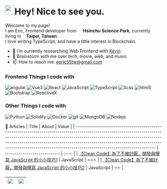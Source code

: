 <h1><img src="https://emojis.slackmojis.com/emojis/images/1531849430/4246/blob-sunglasses.gif?1531849430" width="30"/>Hey! Nice to see you.</h1>
<p>Welcome to my page! <br/>I am Eric, Frontend developer from <img src="https://www.sipa.gov.tw/img/logo.jpg" width="13"/> <b>Hsinchu Science Park</b>, currently living in<img src="https://www.paralympic.org//sites/default/files/images/170209154509236_TPE_NPC_logo_2016_update_Emblem.jpg" width="13"/> <b>Taipei, Taiwan.</b><br/>I love writing TypeScript, and have a little interest in Blockchain.</p>

- 🔭 I’m currently researching Web Frontend with [Kevin](https://github.com/hongwei0417)
- 💬 Brainstorm with me over tech, movie, web, and music 
- 📫 How to reach me: eeric55tw@gmail.com

<h3>Frontend Things I code with</h3>
<p>
  <img alt="angular" src="https://img.shields.io/badge/-Angular-DD0031?style=flat-square&logo=angular&logoColor=white" />
  <img alt="Vue3" src="https://img.shields.io/badge/-Vue3-4fc08d?style=flat-square&logo=vuedotjs&logoColor=white" />
  <img alt="React" src="https://img.shields.io/badge/-React-45b8d8?style=flat-square&logo=react&logoColor=white" />
<!--   <img alt="NestJs" src="https://img.shields.io/badge/-NestJs-ea2845?style=flat-square&logo=nestjs&logoColor=white" /> -->
  <img alt="JavaScript" src="https://img.shields.io/badge/-JavaScript-D1B514?style=flat-square&logo=javascript&logoColor=white" />
  <img alt="TypeScript" src="https://img.shields.io/badge/-TypeScript-007ACC?style=flat-square&logo=typescript&logoColor=white" />
  <img alt="Scss" src="https://img.shields.io/badge/-Scss-CC6699?style=flat-square&logo=sass&logoColor=white" />
  <img alt="html5" src="https://img.shields.io/badge/-HTML5-E34F26?style=flat-square&logo=html5&logoColor=white" />
  <img alt="Bootstrap" src="https://img.shields.io/badge/-Bootstrap-8512F7?style=flat-square&logo=bootstrap&logoColor=white" />
  <img alt="ReactiveX" src="https://img.shields.io/badge/-RxJs-B7178C?style=flat-square&logo=reactivex&logoColor=white" />
</p>
<h3>Other Things I code with</h3>
<p>
  <img alt="Python" src="https://img.shields.io/badge/-Python-316895?style=flat-square&logo=python&logoColor=white" />
  <img alt="Solidity" src="https://img.shields.io/badge/-Solidity-2B2B2B?style=flat-square&logo=solidity&logoColor=white" />
  <img alt="Docker" src="https://img.shields.io/badge/-Docker-46a2f1?style=flat-square&logo=docker&logoColor=white" />
  <img alt="git" src="https://img.shields.io/badge/-Git-F05032?style=flat-square&logo=git&logoColor=white" />
  <img alt="MongoDB" src="https://img.shields.io/badge/-MongoDB-13aa52?style=flat-square&logo=mongodb&logoColor=white" />
  <img alt="Nodejs" src="https://img.shields.io/badge/-Nodejs-43853d?style=flat-square&logo=Node.js&logoColor=white" />
  <!--   &include_all_commits=true -->
  <!--  &count_private=true -->
</p>

📖 Articles
| Title                                                                                                                                                                                                                                                                                                                                                            |            About             | Value | 
| :--------------------------------------------------------------------------------------------------------------------------------------------------------------------------------------------------------------------------------------------------------------------------------------------------------------------------------------------------------------- | :--------------------------: | :---: | 
| <a href="https://medium.com/@eeric55tw/clean-code-%E8%87%AA%E8%BA%AB%E9%96%8B%E7%99%BC%E8%88%87%E6%92%B0%E5%AF%AB-javascript-%E7%9A%84%E5%B0%8F%E5%BF%83%E5%BE%97-490e2f636d80" target="_blank">【Clean Code】為了不被討厭，開發與撰寫 JavaScript 的小小技巧1</a> | JavaScript | ⭐⭐⭐  |
| <a href="https://medium.com/@eeric55tw/clean-code-%E7%82%BA%E4%BA%86%E4%B8%8D%E8%A2%AB%E8%A8%8E%E5%8E%AD-%E9%96%8B%E7%99%BC%E8%88%87%E6%92%B0%E5%AF%AB-javascript-%E7%9A%84%E5%B0%8F%E5%B0%8F%E6%8A%80%E5%B7%A72-57a9e141a562" target="_blank">【Clean Code】為了不被討厭，開發與撰寫 JavaScript 的小小技巧2</a> | JavaScript | ⭐⭐  |



| <img align="left" src="https://github-readme-stats-git-masterrstaa-rickstaa.vercel.app/api?username=Mordern123&custom_title=Mordern123'%20GitHub%20Stats&count_private=true&theme=buefy&layout=compact&show_icons=true&hide_border=true&bg_color=192133&title_color=efb752&icon_color=efb752&text_color=70bed9"> | <img align="center" src="https://github-readme-stats-git-masterrstaa-rickstaa.vercel.app/api/top-langs/?username=Mordern123&theme=buefy&layout=compact&show_icons=true&hide_border=true&bg_color=192133&title_color=efb752&icon_color=efb752&text_color=70bed9" />|
| ------------- | ------------- |
